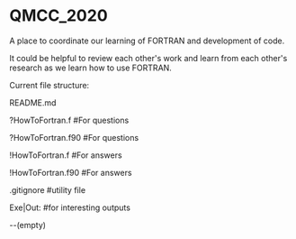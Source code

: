 # QMCC_2020
A place to coordinate our learning of FORTRAN and development of code.

It could be helpful to review each other's work and learn from each other's research as we learn how to use FORTRAN.



Current file structure:

README.md 

?HowToFortran.f #For questions 

?HowToFortran.f90 #For questions 

!HowToFortran.f #For answers 

!HowToFortran.f90 #For answers 

.gitignore #utility file 


Exe|Out: #for interesting outputs

--(empty)
